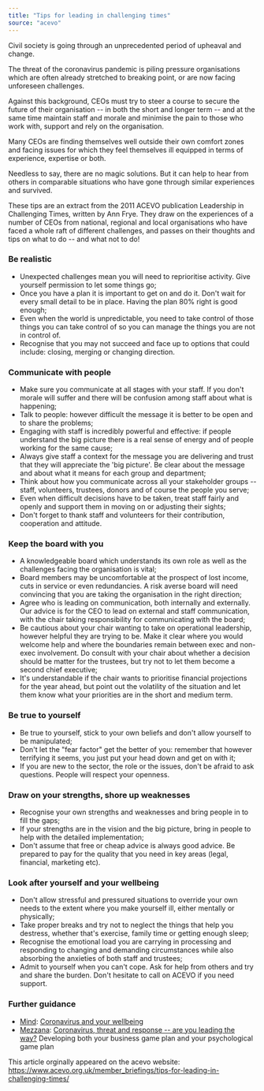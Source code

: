 ```yaml
---
title: "Tips for leading in challenging times"
source: "acevo"
---
```


Civil society is going through an unprecedented period of upheaval and change.

The threat of the coronavirus pandemic is piling pressure organisations which are often already stretched to breaking point, or are now facing unforeseen challenges.

Against this background, CEOs must try to steer a course to secure the future of their organisation -- in both the short and longer term -- and at the same time maintain staff and morale and minimise the pain to those who work with, support and rely on the organisation.

Many CEOs are finding themselves well outside their own comfort zones and facing issues for which they feel themselves ill equipped in terms of experience, expertise or both.

Needless to say, there are no magic solutions. But it can help to hear from others in comparable situations who have gone through similar experiences and survived.

These tips are an extract from the 2011 ACEVO publication Leadership in Challenging Times, written by Ann Frye. They draw on the experiences of a number of CEOs from national, regional and local organisations who have faced a whole raft of different challenges, and passes on their thoughts and tips on what to do -- and what not to do!

### Be realistic

-   Unexpected challenges mean you will need to reprioritise activity. Give yourself permission to let some things go;
-   Once you have a plan it is important to get on and do it. Don't wait for every small detail to be in place. Having the plan 80% right is good enough;
-   Even when the world is unpredictable, you need to take control of those things you can take control of so you can manage the things you are not in control of.
-   Recognise that you may not succeed and face up to options that could include: closing, merging or changing direction.

### Communicate with people

-   Make sure you communicate at all stages with your staff. If you don't morale will suffer and there will be confusion among staff about what is happening;
-   Talk to people: however difficult the message it is better to be open and to share the problems;
-   Engaging with staff is incredibly powerful and effective: if people understand the big picture there is a real sense of energy and of people working for the same cause;
-   Always give staff a context for the message you are delivering and trust that they will appreciate the 'big picture'. Be clear about the message and about what it means for each group and department;
-   Think about how you communicate across all your stakeholder groups -- staff, volunteers, trustees, donors and of course the people you serve;
-   Even when difficult decisions have to be taken, treat staff fairly and openly and support them in moving on or adjusting their sights;
-   Don't forget to thank staff and volunteers for their contribution, cooperation and attitude.

### Keep the board with you

-   A knowledgeable board which understands its own role as well as the challenges facing the organisation is vital;
-   Board members may be uncomfortable at the prospect of lost income, cuts in service or even redundancies. A risk averse board will need convincing that you are taking the organisation in the right direction;
-   Agree who is leading on communication, both internally and externally. Our advice is for the CEO to lead on external and staff communication, with the chair taking responsibility for communicating with the board;
-   Be cautious about your chair wanting to take on operational leadership, however helpful they are trying to be. Make it clear where you would welcome help and where the boundaries remain between exec and non-exec involvement. Do consult with your chair about whether a decision should be matter for the trustees, but try not to let them become a second chief executive;
-   It's understandable if the chair wants to prioritise financial projections for the year ahead, but point out the volatility of the situation and let them know what your priorities are in the short and medium term.

### Be true to yourself

-   Be true to yourself, stick to your own beliefs and don't allow yourself to be manipulated;
-   Don't let the "fear factor" get the better of you: remember that however terrifying it seems, you just put your head down and get on with it;
-   If you are new to the sector, the role or the issues, don't be afraid to ask questions. People will respect your openness.

### Draw on your strengths, shore up weaknesses

-   Recognise your own strengths and weaknesses and bring people in to fill the gaps;
-   If your strengths are in the vision and the big picture, bring in people to help with the detailed implementation;
-   Don't assume that free or cheap advice is always good advice. Be prepared to pay for the quality that you need in key areas (legal, financial, marketing etc).

### Look after yourself and your wellbeing

-   Don't allow stressful and pressured situations to override your own needs to the extent where you make yourself ill, either mentally or physically;
-   Take proper breaks and try not to neglect the things that help you destress, whether that's exercise, family time or getting enough sleep;
-   Recognise the emotional load you are carrying in processing and responding to changing and demanding circumstances while also absorbing the anxieties of both staff and trustees;
-   Admit to yourself when you can't cope. Ask for help from others and try and share the burden. Don't hesitate to call on ACEVO if you need support.

### Further guidance

-   [Mind](https://www.mind.org.uk/): [Coronavirus and your wellbeing](https://www.mind.org.uk/information-support/coronavirus-and-your-wellbeing/)
-   [Mezzana](https://mezzanapartners.com/): [Coronavirus, threat and response -- are you leading the way?](https://mezzanapartners.com/coronavirus-threat-and-response-are-you-leading-the-way/) Developing both your business game plan and your psychological game plan

This article orginally appeared on the acevo website: https://www.acevo.org.uk/member_briefings/tips-for-leading-in-challenging-times/
